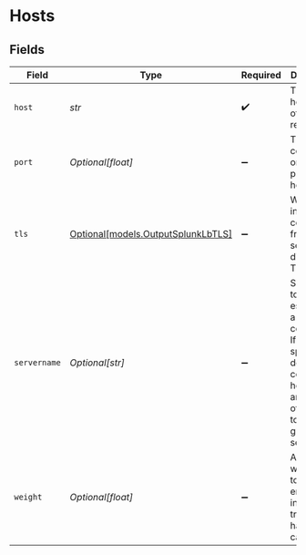 # Hosts


## Fields

| Field                                                                                                                                                     | Type                                                                                                                                                      | Required                                                                                                                                                  | Description                                                                                                                                               |
| --------------------------------------------------------------------------------------------------------------------------------------------------------- | --------------------------------------------------------------------------------------------------------------------------------------------------------- | --------------------------------------------------------------------------------------------------------------------------------------------------------- | --------------------------------------------------------------------------------------------------------------------------------------------------------- |
| `host`                                                                                                                                                    | *str*                                                                                                                                                     | :heavy_check_mark:                                                                                                                                        | The hostname of the receiver.                                                                                                                             |
| `port`                                                                                                                                                    | *Optional[float]*                                                                                                                                         | :heavy_minus_sign:                                                                                                                                        | The port to connect to on the provided host.                                                                                                              |
| `tls`                                                                                                                                                     | [Optional[models.OutputSplunkLbTLS]](../models/outputsplunklbtls.md)                                                                                      | :heavy_minus_sign:                                                                                                                                        | Whether to inherit TLS configs from group setting or disable TLS.                                                                                         |
| `servername`                                                                                                                                              | *Optional[str]*                                                                                                                                           | :heavy_minus_sign:                                                                                                                                        | Servername to use if establishing a TLS connection. If not specified, defaults to connection host (iff not an IP); otherwise, to the global TLS settings. |
| `weight`                                                                                                                                                  | *Optional[float]*                                                                                                                                         | :heavy_minus_sign:                                                                                                                                        | Assign a weight (>0) to each endpoint to indicate its traffic-handling capability                                                                         |